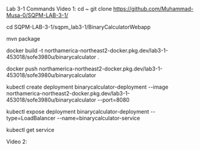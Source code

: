Lab 3-1 Commands
Video 1:
cd ~
git clone https://github.com/Muhammad-Musa-0/SQPM-LAB-3-1/

cd SQPM-LAB-3-1/sqpm_lab3-1/BinaryCalculatorWebapp

mvn package

docker build -t northamerica-northeast2-docker.pkg.dev/lab3-1-453018/sofe3980u/binarycalculator .

docker push northamerica-northeast2-docker.pkg.dev/lab3-1-453018/sofe3980u/binarycalculator

kubectl create deployment binarycalculator-deployment --image northamerica-northeast2-docker.pkg.dev/lab3-1-453018/sofe3980u/binarycalculator --port=8080 

kubectl expose deployment binarycalculator-deployment --type=LoadBalancer --name=binarycalculator-service 

kubectl get service


Video 2:
